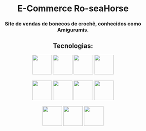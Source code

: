 <div align="center">

# E-Commerce Ro-seaHorse  
### Site de vendas de bonecos de crochê, conhecidos como Amigurumis.  

## Tecnologias:

<div>
    <img src="https://cdn.jsdelivr.net/gh/devicons/devicon@latest/icons/html5/html5-original.svg" width="64"/> <img src="https://cdn.jsdelivr.net/gh/devicons/devicon@latest/icons/css3/css3-original.svg" width="64"/> <img src="https://cdn.jsdelivr.net/gh/devicons/devicon@latest/icons/javascript/javascript-original.svg" width="64"/> <img width="64" src="https://devicon-website.vercel.app/api/react/original-wordmark.svg">  <br><br><img src="https://cdn.jsdelivr.net/gh/devicons/devicon@latest/icons/java/java-original.svg" width="64"/> <img src="https://devicon-website.vercel.app/api/spring/original.svg" width="64"/>  <img src="https://devicon-website.vercel.app/api/postgresql/original.svg" width="64"/> <img width="64" src="https://devicon-website.vercel.app/api/docker/plain-wordmark.svg"> <br> <br>
    <img src="https://devicon-website.vercel.app/api/bootstrap/original.svg" width="64"/> </img> <img src="https://devicon-website.vercel.app/api/figma/original.svg" width="64"/> <img width="64" src="https://devicon-website.vercel.app/api/nodejs/original.svg"></img></img>
  </div>

</div>
</div>

